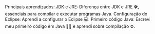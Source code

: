 Principais aprendizados: JDK e JRE: Diferença entre JDK e JRE 🛠️, essenciais para compilar e executar programas Java. Configuração do Eclipse: Aprendi a configurar o Eclipse 💻. Primeiro código Java: Escrevi meu primeiro código em Java 👨‍💻 e aprendi sobre compilação ⚙️.
